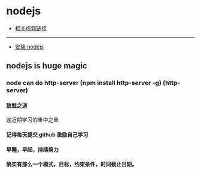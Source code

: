 # nodejs
* [相关视频链接](https://search.bilibili.com/all?keyword=NODE)
---
* [安装 nodejs](https://jingyan.baidu.com/article/91f5db1b2bb6941c7f05e33c.html)
## nodejs is huge magic
### node can do http-server (npm install http-server -g) (http-server)
#### 致胜之道
这近期学习的重中之重
#### 记得每天提交 github 激励自己学习
#### 早睡，早起，持续努力
#### 确实有那么一个模式，目标，约束条件，时间截止日期。

